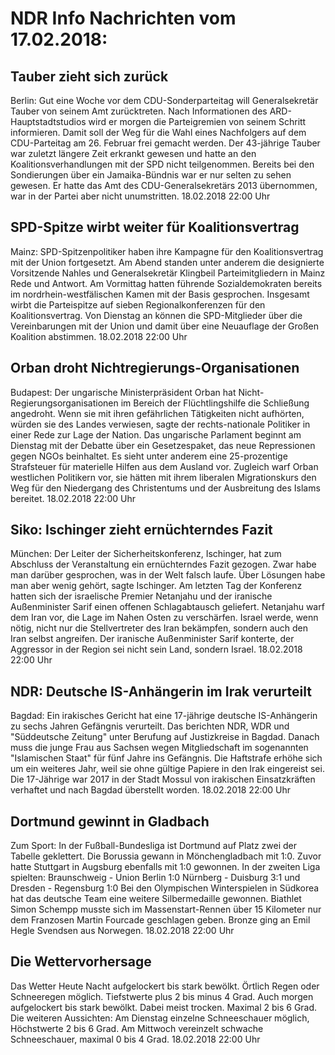 # NDR Info Nachrichten vom 17.02.2018:


## Tauber zieht sich zurück
Berlin: Gut eine Woche vor dem CDU-Sonderparteitag will Generalsekretär Tauber von seinem Amt zurücktreten. Nach Informationen des ARD-Hauptstadtstudios wird er morgen die Parteigremien von seinem Schritt informieren. Damit soll der Weg für die Wahl eines Nachfolgers auf dem CDU-Parteitag am 26. Februar frei gemacht werden. Der 43-jährige Tauber war zuletzt längere Zeit erkrankt gewesen und hatte an den Koalitionsverhandlungen mit der SPD nicht teilgenommen. Bereits bei den Sondierungen über ein Jamaika-Bündnis war er nur selten zu sehen gewesen. Er hatte das Amt des CDU-Generalsekretärs 2013 übernommen, war in der Partei aber nicht unumstritten. 18.02.2018 22:00 Uhr 

## SPD-Spitze wirbt weiter für Koalitionsvertrag
Mainz: SPD-Spitzenpolitiker haben ihre Kampagne für den Koalitionsvertrag mit der Union fortgesetzt. Am Abend standen unter anderem die designierte Vorsitzende Nahles und Generalsekretär Klingbeil Parteimitgliedern in Mainz Rede und Antwort. Am Vormittag hatten führende Sozialdemokraten bereits im nordrhein-westfälischen Kamen mit der Basis gesprochen. Insgesamt wirbt die Parteispitze auf sieben Regionalkonferenzen für den Koalitionsvertrag. Von Dienstag an können die SPD-Mitglieder über die Vereinbarungen mit der Union und damit über eine Neuauflage der Großen Koalition abstimmen. 18.02.2018 22:00 Uhr 

## Orban droht Nichtregierungs-Organisationen
Budapest: Der ungarische Ministerpräsident Orban hat Nicht-Regierungsorganisationen im Bereich der Flüchtlingshilfe die Schließung angedroht. Wenn sie mit ihren gefährlichen Tätigkeiten nicht aufhörten, würden sie des Landes verwiesen, sagte der rechts-nationale Politiker in einer Rede zur Lage der Nation. Das ungarische Parlament beginnt am Dienstag mit der Debatte über ein Gesetzespaket, das neue Repressionen gegen NGOs beinhaltet. Es sieht unter anderem eine 25-prozentige Strafsteuer für materielle Hilfen aus dem Ausland vor. Zugleich warf Orban westlichen Politikern vor, sie hätten mit ihrem liberalen Migrationskurs den Weg für den Niedergang des Christentums und der Ausbreitung des Islams bereitet. 18.02.2018 22:00 Uhr 

## Siko: Ischinger zieht ernüchterndes Fazit
München: Der Leiter der Sicherheitskonferenz, Ischinger, hat zum Abschluss der Veranstaltung ein ernüchterndes Fazit gezogen. Zwar habe man darüber gesprochen, was in der Welt falsch laufe. Über Lösungen habe man aber wenig gehört, sagte Ischinger. Am letzten Tag der Konferenz hatten sich der israelische Premier Netanjahu und der iranische Außenminister Sarif einen offenen Schlagabtausch geliefert. Netanjahu warf dem Iran vor, die Lage im Nahen Osten zu verschärfen. Israel werde, wenn nötig, nicht nur die Stellvertreter des Iran bekämpfen, sondern auch den Iran selbst angreifen. Der iranische Außenminister Sarif konterte, der Aggressor in der Region sei nicht sein Land, sondern Israel. 18.02.2018 22:00 Uhr 

## NDR: Deutsche IS-Anhängerin im Irak verurteilt
Bagdad: Ein irakisches Gericht hat eine 17-jährige deutsche IS-Anhängerin zu sechs Jahren Gefängnis verurteilt. Das berichten NDR, WDR und "Süddeutsche Zeitung" unter Berufung auf Justizkreise in Bagdad. Danach muss die junge Frau aus Sachsen wegen Mitgliedschaft im sogenannten "Islamischen Staat" für fünf Jahre ins Gefängnis. Die Haftstrafe erhöhe sich um ein weiteres Jahr, weil sie ohne gültige Papiere in den Irak eingereist sei. Die 17-Jährige war 2017 in der Stadt Mossul von irakischen Einsatzkräften verhaftet und nach Bagdad überstellt worden. 18.02.2018 22:00 Uhr 

## Dortmund gewinnt in Gladbach
Zum Sport: In der Fußball-Bundesliga ist Dortmund auf Platz zwei der Tabelle geklettert. Die Borussia gewann in Mönchengladbach mit 1:0. Zuvor hatte Stuttgart in Augsburg ebenfalls mit 1:0 gewonnen. In der zweiten Liga spielten:
Braunschweig - Union Berlin	1:0
Nürnberg - Duisburg 			3:1
und
Dresden - Regensburg 1:0 Bei den Olympischen Winterspielen in Südkorea hat das deutsche Team eine weitere Silbermedaille gewonnen. Biathlet Simon Schempp musste sich im Massenstart-Rennen über 15 Kilometer nur dem Franzosen Martin Fourcade geschlagen geben. Bronze ging an Emil Hegle Svendsen aus Norwegen. 18.02.2018 22:00 Uhr 

## Die Wettervorhersage
Das Wetter Heute Nacht aufgelockert bis stark bewölkt. Örtlich Regen oder Schneeregen möglich. Tiefstwerte plus 2 bis minus 4 Grad. Auch morgen aufgelockert bis stark bewölkt. Dabei meist trocken. Maximal 2 bis 6 Grad. Die weiteren Aussichten: Am Dienstag einzelne Schneeschauer möglich, Höchstwerte 2 bis 6 Grad. Am Mittwoch vereinzelt schwache Schneeschauer, maximal 0 bis 4 Grad. 18.02.2018 22:00 Uhr 
